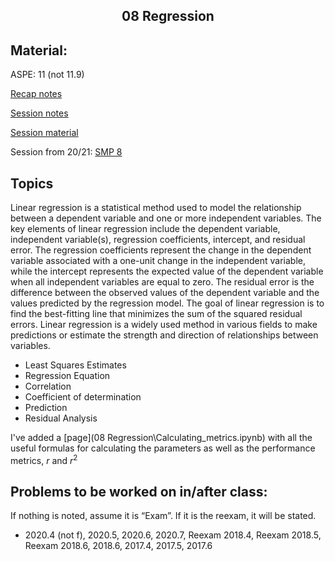 <h2 align="center">08 Regression</h2>


## Material:

ASPE: 11 (not 11.9)

[Recap notes](https://drive.google.com/file/d/1A7HXGOLlSchKT6Xd7HYJUXkUqDv1hk9c/view?usp=sharing)

[Session notes](https://drive.google.com/file/d/1COasq655j7b-M4eWaY2rxyPqoKi4zsZW/view?usp=sharing)

[Session material](https://viaucdk-my.sharepoint.com/:f:/g/personal/rib_viauc_dk/Ev05wEbMShxPn7BZdA0uAncBwWrvATthywVt7NfsbGJo6w?e=GGnrFa)

Session from 20/21: [SMP 8](https://youtu.be/XmV8qxDEfkE)

## Topics

Linear regression is a statistical method used to model the relationship between a dependent variable and one or more independent variables. The key elements of linear regression include the dependent variable, independent variable(s), regression coefficients, intercept, and residual error. The regression coefficients represent the change in the dependent variable associated with a one-unit change in the independent variable, while the intercept represents the expected value of the dependent variable when all independent variables are equal to zero. The residual error is the difference between the observed values of the dependent variable and the values predicted by the regression model. The goal of linear regression is to find the best-fitting line that minimizes the sum of the squared residual errors. Linear regression is a widely used method in various fields to make predictions or estimate the strength and direction of relationships between variables.

- Least Squares Estimates
- Regression Equation
- Correlation
- Coefficient of determination
- Prediction
- Residual Analysis

I've added a [page](08 Regression\Calculating_metrics.ipynb) with all the useful formulas for calculating the parameters as well as the performance metrics, $r$ and $r^2$

## Problems to be worked on in/after class:

If nothing is noted, assume it is “Exam”. If it is the reexam, it will be stated.

- 2020.4 (not f), 2020.5, 2020.6, 2020.7, Reexam 2018.4, Reexam 2018.5, Reexam 2018.6, 2018.6, 2017.4, 2017.5, 2017.6


